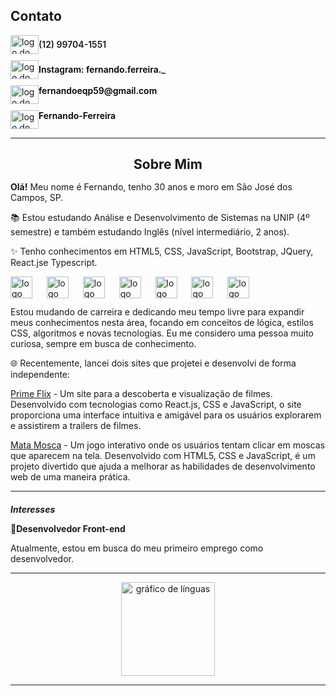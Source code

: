 <div> <h2>Contato</h2> <div align="left" style="display: flex; flex-direction: column; row-gap: 10px;"> <div style="display: flex; align-items: center;"> <a href="https://w.app/7fL0wP" target="blank"> <img src="https://raw.githubusercontent.com/maurodesouza/profile-readme-generator/master/src/assets/icons/social/whatsapp/default.svg" width="45" height="30" alt="logo do whatsapp" /> </a> <p style="margin: 0; font-weight: 600;">(12) 99704-1551</p> </div> <div style="display: flex; align-items: center;"> <a href="https://www.instagram.com/fernando.ferreira./" target="blank"> <img src="https://raw.githubusercontent.com/maurodesouza/profile-readme-generator/master/src/assets/icons/social/instagram/default.svg" width="45" height="30" alt="logo do instagram" /> </a> <p style="margin: 0;font-weight: 600;"><a style="text-decoration: none; color: black;" href="https://www.instagram.com/fernando.ferreira./">Instagram: fernando.ferreira._</a></p> </div> <div style="display: flex;"> <img src="https://raw.githubusercontent.com/maurodesouza/profile-readme-generator/master/src/assets/icons/social/gmail/default.svg" width="45" height="30" alt="logo do gmail" /> <p style="margin: 0; color: black; font-weight: 600;">fernandoeqp59@gmail.com</p> </div> <div style="display: flex;"> <a href="https://www.linkedin.com/in/fernando-ferreira-78927b203" target="_blank"> <img src="https://raw.githubusercontent.com/maurodesouza/profile-readme-generator/master/src/assets/icons/social/linkedin/default.svg" width="45" height="30" alt="logo do linkedin" /> </a> <p style="margin: 0; font-weight: 600;"><a style="text-decoration: none; color: black;" href="https://www.linkedin.com/in/fernando-ferreira-78927b203">Fernando-Ferreira</a></p> </div> </div> <hr> <h2 style="margin-bottom: 15px; text-align: center;">Sobre Mim</h2> <p align="left"><b>Olá!</b> Meu nome é Fernando, tenho 30 anos e moro em São José dos Campos, SP.</p> <p align="left">📚 Estou estudando Análise e Desenvolvimento de Sistemas na UNIP (4º semestre) e também estudando Inglês (nível intermediário, 2 anos).</p> <p align="left">✨ Tenho conhecimentos em HTML5, CSS, JavaScript, Bootstrap, JQuery, React.jse Typescript.</p> <div align="left" style="margin-bottom: 10px;"> <img src="https://cdn.jsdelivr.net/gh/devicons/devicon/icons/html5/html5-original.svg" height="35" alt="logo html5" /> <img width="15" /> <img src="https://cdn.jsdelivr.net/gh/devicons/devicon/icons/css3/css3-original.svg" height="35" alt="logo css3" /> <img width="15" /> <img src="https://cdn.jsdelivr.net/gh/devicons/devicon/icons/javascript/javascript-original.svg" height="35" alt="logo javascript" /> <img width="15" /> <img src="https://cdn.jsdelivr.net/gh/devicons/devicon/icons/bootstrap/bootstrap-original.svg" height="35" alt="logo bootstrap" /> <img width="15" /> <img src="https://cdn.jsdelivr.net/gh/devicons/devicon/icons/sass/sass-original.svg" height="35" alt="logo sass" /> <img width="15" /> <img src="https://cdn.jsdelivr.net/gh/devicons/devicon/icons/react/react-original.svg" height="35" alt="logo react" /> <img width="15" /> <img src="https://cdn.jsdelivr.net/gh/devicons/devicon/icons/typescript/typescript-original.svg" height="35" alt="logo typescript" /> <p style="margin-top: 10px;">Estou mudando de carreira e dedicando meu tempo livre para expandir meus conhecimentos nesta área, focando em conceitos de lógica, estilos CSS, algoritmos e novas tecnologias. Eu me considero uma pessoa muito curiosa, sempre em busca de conhecimento.</p> <p align="left">🌐 Recentemente, lancei dois sites que projetei e desenvolvi de forma independente:</p> <p align="left"> <a href="https://prime-flix-movie-23.netlify.app/" target="_blank">Prime Flix</a> - Um site para a descoberta e visualização de filmes. Desenvolvido com tecnologias como React.js, CSS e JavaScript, o site proporciona uma interface intuitiva e amigável para os usuários explorarem e assistirem a trailers de filmes.</p> <p align="left"> <a href="https://mata-mosca-23.netlify.app/" target="_blank">Mata Mosca</a> - Um jogo interativo onde os usuários tentam clicar em moscas que aparecem na tela. Desenvolvido com HTML5, CSS e JavaScript, é um projeto divertido que ajuda a melhorar as habilidades de desenvolvimento web de uma maneira prática.</p> </div> <hr> <h5 align="left" style="margin-bottom: 10px;">Interesses</h5> <p>🎯<b>Desenvolvedor Front-end</b></p> <p>Atualmente, estou em busca do meu primeiro emprego como desenvolvedor.</p> <hr> <div align="center"> <img src="https://github-readme-stats.vercel.app/api/top-langs?username=FernandoFerreira94&locale=en&hide_title=false&layout=compact&card_width=320&langs_count=5&theme=dracula&hide_border=false&order=2" height="150" alt="gráfico de línguas" /> </div> <hr> </div>

